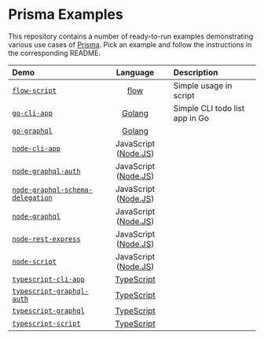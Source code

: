 # Prisma Examples

This repository contains a number of ready-to-run examples demonstrating various use cases of [Prisma](https://www.prisma.io). Pick an example and follow the instructions in the corresponding README.

| Demo | Language | Description |
|:------|:----------:|:-------------|
| [`flow-script`](flow-script) | [flow](https://flow.org/) | Simple usage in script |
| [`go-cli-app`](go-cli-app) | [Golang](https://en.wikipedia.org/wiki/Go_(programming_language)) | Simple CLI todo list app in Go |
| [`go-graphql`](go-graphql) | [Golang](https://en.wikipedia.org/wiki/Go_(programming_language)) |  |
| [`node-cli-app`](node-cli-app) | JavaScript ([Node.JS](https://nodejs.org/en/)) | |
| [`node-graphql-auth`](node-graphql-auth) |  JavaScript ([Node.JS](https://nodejs.org/en/)) | |
| [`node-graphql-schema-delegation`](node-graphql-schema-delegation) |  JavaScript ([Node.JS](https://nodejs.org/en/)) | |
| [`node-graphql`](node-graphql) |  JavaScript ([Node.JS](https://nodejs.org/en/)) | |
| [`node-rest-express`](node-rest-express) | JavaScript ([Node.JS](https://nodejs.org/en/)) | |
| [`node-script`](node-script) | JavaScript ([Node.JS](https://nodejs.org/en/)) | |
| [`typescript-cli-app`](typescript-cli-app) | [TypeScript](https://www.typescriptlang.org/) | |
| [`typescript-graphql-auth`](typescript-graphql-auth) | [TypeScript](https://www.typescriptlang.org/) | |
| [`typescript-graphql`](typescript-graphql) | [TypeScript](https://www.typescriptlang.org/) | |
| [`typescript-script`](typescript-script) | [TypeScript](https://www.typescriptlang.org/) | |